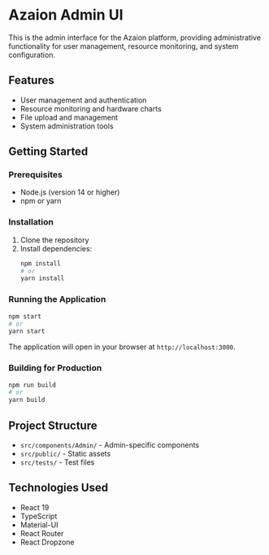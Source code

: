 # Azaion Admin UI

This is the admin interface for the Azaion platform, providing administrative functionality for user management, resource monitoring, and system configuration.

## Features

- User management and authentication
- Resource monitoring and hardware charts
- File upload and management
- System administration tools

## Getting Started

### Prerequisites

- Node.js (version 14 or higher)
- npm or yarn

### Installation

1. Clone the repository
2. Install dependencies:
   ```bash
   npm install
   # or
   yarn install
   ```

### Running the Application

```bash
npm start
# or
yarn start
```

The application will open in your browser at `http://localhost:3000`.

### Building for Production

```bash
npm run build
# or
yarn build
```

## Project Structure

- `src/components/Admin/` - Admin-specific components
- `src/public/` - Static assets
- `src/tests/` - Test files

## Technologies Used

- React 19
- TypeScript
- Material-UI
- React Router
- React Dropzone
